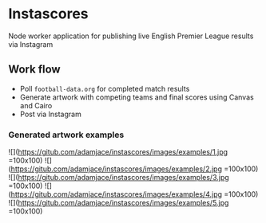 # Instascores

Node worker application for publishing live English Premier League results via Instagram

## Work flow

- Poll `football-data.org` for completed match results
- Generate artwork with competing teams and final scores using Canvas and Cairo
- Post via Instagram

### Generated artwork examples

![](https://gitub.com/adamjace/instascores/images/examples/1.jpg =100x100)
![](https://gitub.com/adamjace/instascores/images/examples/2.jpg =100x100)
![](https://gitub.com/adamjace/instascores/images/examples/3.jpg =100x100)
![](https://gitub.com/adamjace/instascores/images/examples/4.jpg =100x100)
![](https://gitub.com/adamjace/instascores/images/examples/5.jpg =100x100)
